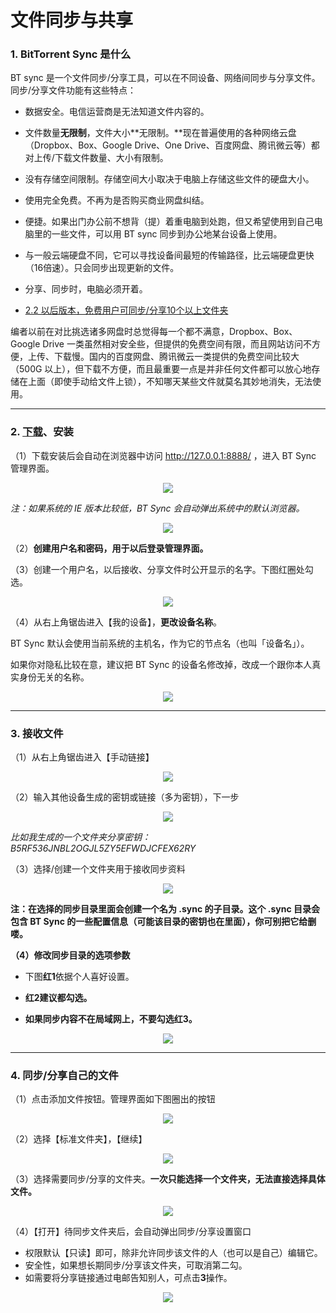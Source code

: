 # 文件同步与共享

### 1. BitTorrent Sync 是什么

BT sync 是一个文件同步/分享工具，可以在不同设备、网络间同步与分享文件。
同步/分享文件功能有这些特点：

* 数据安全。电信运营商是无法知道文件内容的。

* 文件数量**无限制**，文件大小**无限制。**现在普遍使用的各种网络云盘（Dropbox、Box、Google Drive、One Drive、百度网盘、腾讯微云等）都对上传/下载文件数量、大小有限制。

* 没有存储空间限制。存储空间大小取决于电脑上存储这些文件的硬盘大小。

* 使用完全免费。不再为是否购买商业网盘纠结。

* 便捷。如果出门办公前不想背（提）着重电脑到处跑，但又希望使用到自己电脑里的一些文件，可以用 BT sync 同步到办公地某台设备上使用。

* 与一般云端硬盘不同，它可以寻找设备间最短的传输路径，比云端硬盘更快（16倍速）。只会同步出现更新的文件。

* 分享、同步时，电脑必须开着。

* [2.2 以后版本，免费用户可同步/分享10个以上文件夹](http://blog.getsync.com/2015/09/09/sync-2-2-now-available/)


编者以前在对比挑选诸多网盘时总觉得每一个都不满意，Dropbox、Box、Google Drive 一类虽然相对安全些，但提供的免费空间有限，而且网站访问不方便，上传、下载慢。国内的百度网盘、腾讯微云一类提供的免费空间比较大（500G 以上），但下载不方便，而且最重要一点是并非任何文件都可以放心地存储在上面（即使手动给文件上锁），不知哪天某些文件就莫名其妙地消失，无法使用。

--- 

### 2. [下载](https://www.getsync.com/)、安装
（1）下载安装后会自动在浏览器中访问  http://127.0.0.1:8888/ ，进入 BT Sync 管理界面。

<div style="text-align:center">
<img src="https://41.media.tumblr.com/c04829592722930243c4095d34d91693/tumblr_nw46m7OmUE1uft3xho1_1280.png"/>
</div>

*注：如果系统的 IE 版本比较低，BT Sync 会自动弹出系统中的默认浏览器。*

<div style="text-align:center">
<img src="https://40.media.tumblr.com/2800d0097c149abaa87c6888766d34a5/tumblr_nw46m7OmUE1uft3xho2_r1_400.png"/>
</div>

（2）**创建用户名和密码，用于以后登录管理界面。**

（3）创建一个用户名，以后接收、分享文件时公开显示的名字。下图红圈处勾选。

<div style="text-align:center">
<img src="https://41.media.tumblr.com/470fd85b989d7c528c5748f458a3ba98/tumblr_nw46m7OmUE1uft3xho3_r2_540.png"/>
</div>

（4）从右上角锯齿进入【我的设备】，**更改设备名称**。

BT Sync 默认会使用当前系统的主机名，作为它的节点名（也叫「设备名」）。

如果你对隐私比较在意，建议把 BT Sync 的设备名修改掉，改成一个跟你本人真实身份无关的名称。

<div style="text-align:center">
<img src="https://41.media.tumblr.com/017f81304be98e731b0e1726567186e8/tumblr_nw46wf4NFy1uft3xho1_1280.png"/>
</div>

--- 

### 3.  接收文件

（1）从右上角锯齿进入【手动链接】

<div style="text-align:center">
<img src="https://41.media.tumblr.com/51831708a5a9b089f2d92610c3689056/tumblr_nw46m7OmUE1uft3xho5_r1_400.png"/>
</div>

（2）输入其他设备生成的密钥或链接（多为密钥），下一步

<div style="text-align:center">
<img src="https://41.media.tumblr.com/f5a17fc8127bc125cdca0e205f2dda02/tumblr_nw46m7OmUE1uft3xho6_r1_1280.png"/>
</div>

*比如我生成的一个文件夹分享密钥：B5RF536JNBL2OGJL5ZY5EFWDJCFEX62RY*

（3）选择/创建一个文件夹用于接收同步资料

<div style="text-align:center">
<img src="https://40.media.tumblr.com/188271facf6331219dcd96d81df1f31a/tumblr_nw46m7OmUE1uft3xho7_r1_1280.png"/>
</div>

**注：在选择的同步目录里面会创建一个名为 .sync 的子目录。这个 .sync 目录会包含 BT Sync 的一些配置信息（可能该目录的密钥也在里面），你可别把它给删喽。**

**（4）修改同步目录的选项参数**


* 下图**红1**依据个人喜好设置。

* **红2建议都勾选。**

* **如果同步内容不在局域网上，不要勾选红3。**

<div style="text-align:center">
<img src="https://41.media.tumblr.com/e78b8ff78f69f97dbc1384c3895227db/tumblr_nw46m7OmUE1uft3xho8_r1_1280.png"/>
</div>

---

### 4. 同步/分享自己的文件

（1）点击添加文件按钮。管理界面如下图圈出的按钮

<div style="text-align:center">
<img src="https://40.media.tumblr.com/8a8cd9421cfccf31d29a2460703ef1c3/tumblr_nw46m7OmUE1uft3xho9_r1_400.png"/>
</div>

（2）选择【标准文件夹】，【继续】

<div style="text-align:center">
<img src="https://41.media.tumblr.com/de7bcd515b6e87f711d67eceac095106/tumblr_nw46m7OmUE1uft3xho10_r1_540.png"/>
</div>

（3）选择需要同步/分享的文件夹。**一次只能选择一个文件夹，无法直接选择具体文件。**

<div style="text-align:center">
<img src="https://40.media.tumblr.com/188271facf6331219dcd96d81df1f31a/tumblr_nw46m7OmUE1uft3xho7_r1_1280.png"/>
</div>

（4）【打开】待同步文件夹后，会自动弹出同步/分享设置窗口


* 权限默认【只读】即可，除非允许同步该文件的人（也可以是自己）编辑它。
* 安全性，如果想长期同步/分享该文件夹，可取消第二勾。
* 如需要将分享链接通过电邮告知别人，可点击**3**操作。

<div style="text-align:center">
<img src="https://41.media.tumblr.com/0f472e981360dd016c85f18daf0a82bd/tumblr_nw46wf4NFy1uft3xho2_1280.png"/>
</div>

